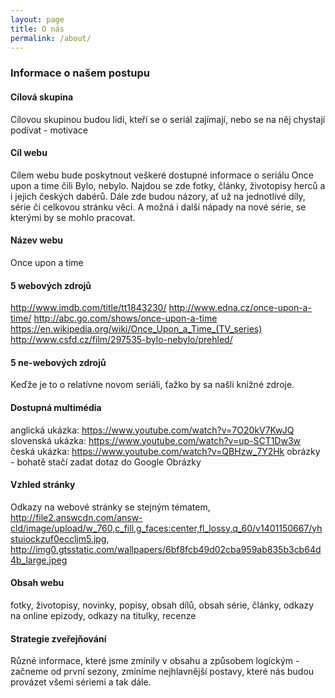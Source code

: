 ```yaml
---
layout: page
title: O nás
permalink: /about/
---
```


### Informace o našem postupu

#### Cílová skupina
 Cílovou skupinou budou lidi, kteří se o seriál zajímají, nebo se na něj chystají podívat - motivace
 
#### Cíl webu
Cílem webu bude poskytnout veškeré dostupné informace o seriálu Once upon a time čili Bylo, nebylo.
Najdou se zde fotky, články, životopisy herců a i jejich českých dabérů.
Dále zde budou názory, ať už na jednotlivé díly, série či celkovou stránku věci. A možná i další nápady na nové série, se kterými by se mohlo pracovat.

#### Název webu
 Once upon a time
 
####  5 webových zdrojů
http://www.imdb.com/title/tt1843230/
http://www.edna.cz/once-upon-a-time/
http://abc.go.com/shows/once-upon-a-time
https://en.wikipedia.org/wiki/Once_Upon_a_Time_(TV_series)
http://www.csfd.cz/film/297535-bylo-nebylo/prehled/

#### 5 ne-webových zdrojů
Keďže je to o relatívne novom seriáli, ťažko by sa našli knižné zdroje.


#### Dostupná multimédia
  anglická ukázka: https://www.youtube.com/watch?v=7O20kV7KwJQ
  slovenská ukázka: https://www.youtube.com/watch?v=up-SCT1Dw3w
  česká ukázka: https://www.youtube.com/watch?v=QBHzw_7Y2Hk
  obrázky - bohatě stačí zadat dotaz do Google Obrázky

#### Vzhled stránky
Odkazy na webové stránky se stejným tématem, http://file2.answcdn.com/answ-cld/image/upload/w_760,c_fill,g_faces:center,fl_lossy,q_60/v1401150667/yhstuiockzuf0eccljm5.jpg, http://img0.gtsstatic.com/wallpapers/6bf8fcb49d02cba959ab835b3cb64d4b_large.jpeg

#### Obsah webu
fotky, životopisy, novinky, popisy, obsah dílů, obsah série, články, odkazy na online epizody, odkazy na titulky, recenze

#### Strategie zveřejňování
Různé informace, které jsme zmínily v obsahu a způsobem logickým - začneme od první sezony, zmíníme nejhlavnější postavy, které nás budou provázet všemi sériemi a tak dále.
